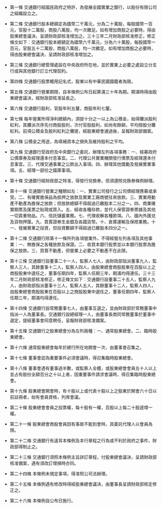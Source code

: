 * 第一條 交通銀行經國民政府之特許，為發展全國實業之銀行，以股份有限公司之組織設立之。

* 第二條 交通銀行股本總額定為國幣二千萬元，分為二十萬股，每股國幣一百元，官股十二萬股，商股八萬股，均一次繳足。如有增加商股之必要時，得由股東總會議決，呈請財政部核准增加之。三十三年二月財政部核准修正，修正條文如下：交通銀行股本總額定為國幣六千萬元，分為六十萬股，每股國幣一百元，官股五十二萬股，商股八萬股，均一次繳足。如有增加商股之必要時，得由股東總會議決，呈請財政部核准增加之。

* 第三條 交通銀行總管理處設在中央政府所在地，並於實業上必要之處設立分支行或與其他銀行訂立代理契約。

* 第四條 交通銀行股票概用記名式，股東以有中華民國國籍者為限。

* 第五條 交通銀行營業期限，自本條例公布日起算滿三十年為期。期滿時得由股東總會議決，經財政部核准延長之。

* 第六條 交通銀行股利，官股年利五釐，商股年利七釐。

* 第七條 每年營業所得淨利總額內，須提十分之一以上為公積金，始得攤派股利紅利，其攤派次序先付商股股利，次付官股股利，如尚有餘額，平均按股分攤紅利。前項公積金及股利紅利之攤提，經股東總會通過後，呈報財政部備案。

* 第八條 公積金之用途，為填補資本之損失及維持股利之平均。

* 第九條 交通銀行受政府及中央銀行之委託，辦理左列各項事務：一、經募政府公債庫券及經理還本付息事宜。二、代理公共實業機關發行債票及經理還本付息事宜。三、代理交通事業之公款出入事項。四、辦理其他獎勵及發展實業事項。五、經理一部份之國庫事項。

* 第十條 交通銀行經財政部之特准，得發行兌換券，但須遵照兌換券條例辦理。

* 第十一條 交通銀行營業之種類如左：一、實業公司發行之公司債經理應募或承受。二、有確實擔保品為抵押之放款及實業工廠商號往來放款。三、實業用動產不動產為擔保之放款；但放款總額不得超過已繳股本二分之一。四、商業確實期票及匯票之貼現或買入。五、經收各種存款，並代人保管證券票據及其他一切貴重物品。六、信託儲蓄業務。七、代理收解各種款項。八、國內外匯兌及貨物押匯。九、買賣證券生金銀及各國貨幣。十、倉庫運輸及保險業務。十一、發展實業之投資，但投資數額不得超過已繳股本四分之一。

* 第十二條 交通銀行除第十一條所列各項營業外，不得經營左列各項及其他事業：一、無擔保之各種放款及保證。二、收買本銀行股票並以本銀行股票為擔保之放款。三、買賣不動產，但營業上必要之不動產不在此限。

* 第十三條 交通銀行設董事二十一人，監察人七人，由財政部指派董事九人，監察人三人，其餘董事十二人，監察人四人，由股東總會商股股東在百股以上之商股股東中選任之，董事任期四年，監察人任期三年，期滿均得連任。三十三年二月財政部核准修正，修正條文如下：交通銀行設董事二十五人，監察人九人，由財政部指派董事十三人，監察人五人，其餘董事十二人，監察人四人，由股東總會商股股東在百股以上之商股股東中選任之，董事任期四年，監察人任期三年，期滿均得連任。

* 第十四條 交通銀行設常務董事七人，由董事互選之，並由財政部於常務董事中指派一人為董事長。交通銀行設總經理一人，由董事長商同常務董事於董事中選定，提經董事會同意聘任，呈報財政部核准備案。

* 第十五條 交通銀行之股東總會分為左列兩種：一、通常股東總會。二、臨時股東總會。

* 第十六條 通常股東總會每年於總行所在地開會一次，由董事會召集之。

* 第十七條 董事會認為重要事件必須會議時，得召集臨時股東總會。

* 第十八條 董事會遇有董事過半數，或監察人全體，或股東總會會員五十人以上並占有股份全額百分之十以上者，因重要事件請求會議時，得召集臨時股東總會。

* 第十九條 股東總會開會時，有十股以上或代表十股以上之股東於開會六十日以前註冊者，始有會員資格，列席會議。

* 第二十條 股東總會會員之投票權，每十股有一權，百股以上每二十股遞增一權。

* 第二十一條 股東總會商股會員因有事故不能到會時，其委託代理人以會員為限。

* 第二十二條 交通銀行有違背本條例及本行章程之行為或不利於政府之事件，財政部得制止之。

* 第二十三條 交通銀行須照本條例主旨詳訂章程，付股東總會議決，呈請財政部核准備案，遇有須改訂增損時亦同。

* 第二十四條 本條例未規定事項，得准照公司法辦理。

* 第二十五條 本條例遇有修改時得經股東總會議決，由董事長呈請財政部核定修正之。

* 第二十六條 本條例自公布日施行。

